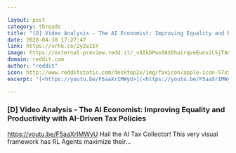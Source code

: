 ```yaml
---

layout: post
category: threads
title: "[D] Video Analysis - The AI Economist: Improving Equality and Productivity with AI-Driven Tax Policies"
date: 2020-04-30 17:27:47
link: https://vrhk.co/2yZeISY
image: https://external-preview.redd.it/_v8IkDPws08XDhairqveEunviC5jTAUpxcexqnOxhoI.jpg?width=480&height=251.308900524&auto=webp&crop=480:251.308900524,smart&s=fc9b3db17b36bb95fafde1da9782d24a1b9571ef
domain: reddit.com
author: "reddit"
icon: http://www.redditstatic.com/desktop2x/img/favicon/apple-icon-57x57.png
excerpt: "[<https://youtu.be/F5aaXrIMWyU>](<https://youtu.be/F5aaXrIMWyU>) Hail the AI Tax Collector! This very visual framework has RL Agents maximize their..."

---
```


### [D] Video Analysis - The AI Economist: Improving Equality and Productivity with AI-Driven Tax Policies

[<https://youtu.be/F5aaXrIMWyU>](<https://youtu.be/F5aaXrIMWyU>) Hail the AI Tax Collector! This very visual framework has RL Agents maximize their...